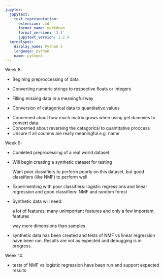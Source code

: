 ```yaml
---
jupyter:
  jupytext:
    text_representation:
      extension: .md
      format_name: markdown
      format_version: '1.1'
      jupytext_version: 1.2.4
  kernelspec:
    display_name: Python 3
    language: python
    name: python3
---
```


Week 8:
- Begining preproccessing of data 

- Converting numeric strings to respective floats or integers
- Filling missing data in a meaningful way
- Conversion of catagorical data to quantitative values
* Concerned about how much matrix grows when using get dummies to convert data
* Concerned about reversing the catagorical to quantitative proccess
* Unsure if all coumns are really meaningful e.g. name


Week 9:
- Comleted preprocessing of a real world dataset
- Will begin creating a synthetic dataset for testing

    Want poor classifiers to perform poorly on this dataset, but good classifiers (like NMF) to perform well
- Experimenting with poor classifiers: logistic regressions and linear regression and good classifiers: NMF and random forest
- Synthetic data will need:

    a lot of features: many unimportant features and only a few important features
    
    way more dimensions than samples

- synthetic data has been created and tests of NMF vs linear regression have been run. Results are not as expected and debugging is in progress. 


Week 10:
- tests of NMF vs logistic regression have been run and support expected results

